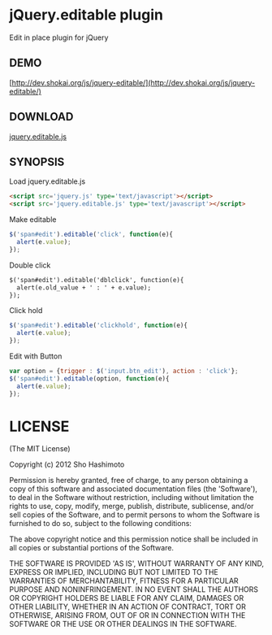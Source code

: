 jQuery.editable plugin
======================
Edit in place plugin for jQuery

DEMO
----
[http://dev.shokai.org/js/jquery-editable/](http://dev.shokai.org/js/jquery-editable/)


DOWNLOAD
--------
[jquery.editable.js](https://raw.github.com/shokai/jQuery.editable/master/jquery.editable.js)


SYNOPSIS
--------

Load jquery.editable.js

````html
<script src='jquery.js' type='text/javascript'></script>
<script src='jquery.editable.js' type='text/javascript'></script>
````

Make editable

````javascript
$('span#edit').editable('click', function(e){
  alert(e.value);
});
````

Double click

````html
$('span#edit').editable('dblclick', function(e){
  alert(e.old_value + ' : ' + e.value);
});
````

Click hold

````javascript
$('span#edit').editable('clickhold', function(e){
  alert(e.value);
});
````


Edit with Button

````javascript
var option = {trigger : $('input.btn_edit'), action : 'click'};
$('span#edit').editable(option, function(e){
  alert(e.value);
});
````

LICENSE
=======
(The MIT License)

Copyright (c) 2012 Sho Hashimoto

Permission is hereby granted, free of charge, to any person obtaining
a copy of this software and associated documentation files (the
'Software'), to deal in the Software without restriction, including
without limitation the rights to use, copy, modify, merge, publish,
distribute, sublicense, and/or sell copies of the Software, and to
permit persons to whom the Software is furnished to do so, subject to
the following conditions:

The above copyright notice and this permission notice shall be
included in all copies or substantial portions of the Software.

THE SOFTWARE IS PROVIDED 'AS IS', WITHOUT WARRANTY OF ANY KIND,
EXPRESS OR IMPLIED, INCLUDING BUT NOT LIMITED TO THE WARRANTIES OF
MERCHANTABILITY, FITNESS FOR A PARTICULAR PURPOSE AND NONINFRINGEMENT.
IN NO EVENT SHALL THE AUTHORS OR COPYRIGHT HOLDERS BE LIABLE FOR ANY
CLAIM, DAMAGES OR OTHER LIABILITY, WHETHER IN AN ACTION OF CONTRACT,
TORT OR OTHERWISE, ARISING FROM, OUT OF OR IN CONNECTION WITH THE
SOFTWARE OR THE USE OR OTHER DEALINGS IN THE SOFTWARE.
